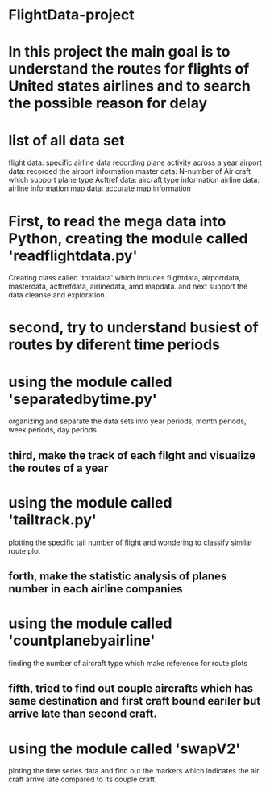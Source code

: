 # FlightData-project
# In this project the main goal is to understand the routes for flights of United states airlines and to search the possible reason for delay
# list of all data set
flight data: specific airline data recording plane activity across a year
airport data: recorded the airport information
master data:  N-number of Air craft which support plane type 
Acftref data: aircraft type information
airline data: airline information
map data: accurate map information
 
# First, to read the mega data into Python, creating the module called 'readflightdata.py'
Creating class called 'totaldata' which includes flightdata, airportdata, masterdata, acftrefdata, airlinedata, amd mapdata.
and next support the data cleanse and exploration.

# second, try to understand busiest of routes by diferent time periods
# using the module called 'separatedbytime.py' 
organizing and separate the data sets into year periods, month periods, week periods, day periods.

## third, make the track of each filght and visualize the routes of a year
# using the module called 'tailtrack.py'
plotting the specific tail number of flight and wondering to classify similar route plot 

## forth, make the statistic analysis of planes number in each airline companies
# using the module called 'countplanebyairline'
finding the number of aircraft type which make reference for route plots

## fifth, tried to find out couple aircrafts which has same destination and first craft bound eariler but arrive late than second craft.
# using the module called 'swapV2'
ploting the time series data and find out the markers which indicates the air craft arrive late compared to its couple craft.



